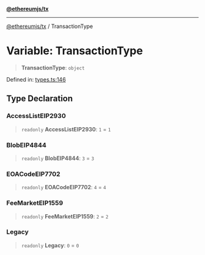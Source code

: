 [**@ethereumjs/tx**](../README.md)

***

[@ethereumjs/tx](../README.md) / TransactionType

# Variable: TransactionType

> **TransactionType**: `object`

Defined in: [types.ts:146](https://github.com/ethereumjs/ethereumjs-monorepo/blob/master/packages/tx/src/types.ts#L146)

## Type Declaration

### AccessListEIP2930

> `readonly` **AccessListEIP2930**: `1` = `1`

### BlobEIP4844

> `readonly` **BlobEIP4844**: `3` = `3`

### EOACodeEIP7702

> `readonly` **EOACodeEIP7702**: `4` = `4`

### FeeMarketEIP1559

> `readonly` **FeeMarketEIP1559**: `2` = `2`

### Legacy

> `readonly` **Legacy**: `0` = `0`
